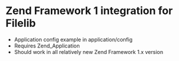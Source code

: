 # Zend Framework 1 integration for Filelib

* Application config example in application/config
* Requires Zend_Application
* Should work in all relatively new Zend Framework 1.x version